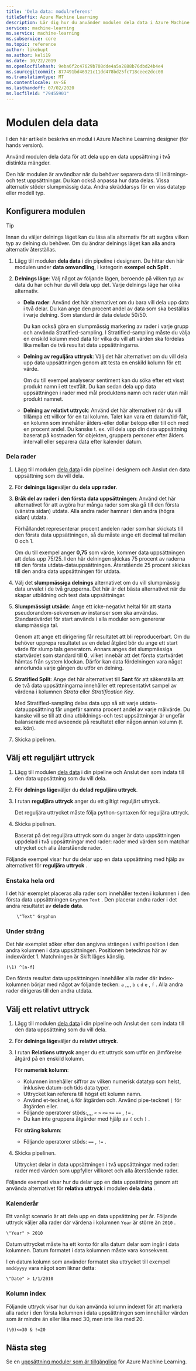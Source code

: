 ```yaml
---
title: 'Dela data: modulreferens'
titleSuffix: Azure Machine Learning
description: Lär dig hur du använder modulen dela data i Azure Machine Learning för att dela upp en data uppsättning i två distinkta mängder.
services: machine-learning
ms.service: machine-learning
ms.subservice: core
ms.topic: reference
author: likebupt
ms.author: keli19
ms.date: 10/22/2019
ms.openlocfilehash: 9eba6f2c47629b708dde4a5a2888b76dbd24b4e4
ms.sourcegitcommit: 877491bd46921c11dd478bd25fc718ceee2dcc08
ms.translationtype: MT
ms.contentlocale: sv-SE
ms.lasthandoff: 07/02/2020
ms.locfileid: "79455901"
---
```

# <a name="split-data-module"></a>Modulen dela data

I den här artikeln beskrivs en modul i Azure Machine Learning designer (för hands version).

Använd modulen dela data för att dela upp en data uppsättning i två distinkta mängder.

Den här modulen är användbar när du behöver separera data till inlärnings-och test uppsättningar. Du kan också anpassa hur data delas. Vissa alternativ stöder slumpmässig data. Andra skräddarsys för en viss datatyp eller modell typ.

## <a name="configure-the-module"></a>Konfigurera modulen

> [!TIP]
> Innan du väljer delnings läget kan du läsa alla alternativ för att avgöra vilken typ av delning du behöver.
> Om du ändrar delnings läget kan alla andra alternativ återställas.

1. Lägg till modulen **dela data** i din pipeline i designern. Du hittar den här modulen under **data omvandling**, i kategorin **exempel och Split** .

1. **Delnings läge**: Välj något av följande lägen, beroende på vilken typ av data du har och hur du vill dela upp det. Varje delnings läge har olika alternativ.

   - **Dela rader**: Använd det här alternativet om du bara vill dela upp data i två delar. Du kan ange den procent andel av data som ska beställas i varje delning. Som standard är data delade 50/50.

     Du kan också göra en slumpmässig markering av rader i varje grupp och använda Stratified-sampling. I Stratified-sampling måste du välja en enskild kolumn med data för vilka du vill att värden ska fördelas lika mellan de två resultat data uppsättningarna.  

   - **Delning av reguljära uttryck**: Välj det här alternativet om du vill dela upp data uppsättningen genom att testa en enskild kolumn för ett värde.

     Om du till exempel analyserar sentiment kan du söka efter ett visst produkt namn i ett textfält. Du kan sedan dela upp data uppsättningen i rader med mål produktens namn och rader utan mål produkt namnet.

   - **Delning av relativt uttryck**: Använd det här alternativet när du vill tillämpa ett villkor för en tal kolumn. Talet kan vara ett datum/tid-fält, en kolumn som innehåller ålders-eller dollar belopp eller till och med en procent andel. Du kanske t. ex. vill dela upp din data uppsättning baserat på kostnaden för objekten, gruppera personer efter ålders intervall eller separera data efter kalender datum.

### <a name="split-rows"></a>Dela rader

1. Lägg till modulen [dela data](./split-data.md) i din pipeline i designern och Anslut den data uppsättning som du vill dela.
  
1. För **delnings läge**väljer du **dela upp rader**. 

1. **Bråk del av rader i den första data uppsättningen**: Använd det här alternativet för att avgöra hur många rader som ska gå till den första (vänstra sidan) utdata. Alla andra rader hamnar i den andra (högra sidan) utdata.

   Förhållandet representerar procent andelen rader som har skickats till den första data uppsättningen, så du måste ange ett decimal tal mellan 0 och 1.
     
   Om du till exempel anger **0,75** som värde, kommer data uppsättningen att delas upp 75/25. I den här delningen skickas 75 procent av raderna till den första utdata-datauppsättningen. Återstående 25 procent skickas till den andra data uppsättningen för utdata.
  
1. Välj det **slumpmässiga delnings** alternativet om du vill slumpmässig data urvalet i de två grupperna. Det här är det bästa alternativet när du skapar utbildning och test data uppsättningar.

1. **Slumpmässigt utsäde**: Ange ett icke-negativt heltal för att starta pseudorandom-sekvensen av instanser som ska användas. Standardvärdet för start används i alla moduler som genererar slumpmässiga tal. 

   Genom att ange ett dirigering får resultatet att bli reproducerbart. Om du behöver upprepa resultatet av en delad åtgärd bör du ange ett start värde för slump tals generatorn. Annars anges det slumpmässiga startvärdet som standard till **0**, vilket innebär att det första startvärdet hämtas från system klockan. Därför kan data fördelningen vara något annorlunda varje gången du utför en delning. 

1. **Stratified Split**: Ange det här alternativet till **Sant** för att säkerställa att de två data uppsättningarna innehåller ett representativt sampel av värdena i kolumnen *Strata* eller *Stratification Key*. 

   Med Stratified-sampling delas data upp så att varje utdata-datauppsättning får ungefär samma procent andel av varje målvärde. Du kanske vill se till att dina utbildnings-och test uppsättningar är ungefär balanserade med avseende på resultatet eller någon annan kolumn (t. ex. kön).

1. Skicka pipelinen.


## <a name="select-a-regular-expression"></a>Välj ett reguljärt uttryck

1. Lägg till modulen [dela data](./split-data.md) i din pipeline och Anslut den som indata till den data uppsättning som du vill dela.  
  
1. För **delnings läge**väljer du **delad reguljära uttryck**.

1. I rutan **reguljära uttryck** anger du ett giltigt reguljärt uttryck. 
  
   Det reguljära uttrycket måste följa python-syntaxen för reguljära uttryck.

1. Skicka pipelinen.

   Baserat på det reguljära uttryck som du anger är data uppsättningen uppdelad i två uppsättningar med rader: rader med värden som matchar uttrycket och alla återstående rader. 

Följande exempel visar hur du delar upp en data uppsättning med hjälp av alternativet för **reguljära uttryck** . 

### <a name="single-whole-word"></a>Enstaka hela ord 

I det här exemplet placeras alla rader som innehåller texten i kolumnen i den första data uppsättningen `Gryphon` `Text` . Den placerar andra rader i det andra resultatet av **delade data**.

```text
    \"Text" Gryphon  
```

### <a name="substring"></a>Under sträng

Det här exemplet söker efter den angivna strängen i valfri position i den andra kolumnen i data uppsättningen. Positionen betecknas här av indexvärdet 1. Matchningen är Skift läges känslig.

```text
(\1) ^[a-f]
```

Den första resultat data uppsättningen innehåller alla rader där index-kolumnen börjar med något av följande tecken: `a` ,,,, `b` `c` `d` `e` , `f` . Alla andra rader dirigeras till den andra utdata.

## <a name="select-a-relative-expression"></a>Välj ett relativt uttryck

1. Lägg till modulen [dela data](./split-data.md) i din pipeline och Anslut den som indata till den data uppsättning som du vill dela.
  
1. För **delnings läge**väljer du **relativt uttryck**.
  
1. I rutan **Relations uttryck** anger du ett uttryck som utför en jämförelse åtgärd på en enskild kolumn.

   För **numerisk kolumn**:
   - Kolumnen innehåller siffror av vilken numerisk datatyp som helst, inklusive datum-och tids data typer.
   - Uttrycket kan referera till högst ett kolumn namn.
   - Använd et-tecknet, `&` för åtgärden och. Använd pipe-tecknet `|` för åtgärden eller.
   - Följande operatorer stöds:,,,, `<` `>` `<=` `>=` `==` , `!=` .
   - Du kan inte gruppera åtgärder med hjälp av `(` och `)` .
   
   För **sträng kolumn**:
   - Följande operatorer stöds: `==` , `!=` .

1. Skicka pipelinen.

   Uttrycket delar in data uppsättningen i två uppsättningar med rader: rader med värden som uppfyller villkoret och alla återstående rader.

Följande exempel visar hur du delar upp en data uppsättning genom att använda alternativet för **relativa uttryck** i modulen **dela data** .  

### <a name="calendar-year"></a>Kalenderår

Ett vanligt scenario är att dela upp en data uppsättning per år. Följande uttryck väljer alla rader där värdena i kolumnen `Year` är större än `2010` .

```text
\"Year" > 2010
```

Datum uttrycket måste ha ett konto för alla datum delar som ingår i data kolumnen. Datum formatet i data kolumnen måste vara konsekvent. 

I en datum kolumn som använder formatet ska uttrycket till exempel `mmddyyyy` vara något som liknar detta:

```text
\"Date" > 1/1/2010
```

### <a name="column-index"></a>Kolumn index

Följande uttryck visar hur du kan använda kolumn indexet för att markera alla rader i den första kolumnen i data uppsättningen som innehåller värden som är mindre än eller lika med 30, men inte lika med 20.

```text
(\0)<=30 & !=20
```


## <a name="next-steps"></a>Nästa steg

Se en [uppsättning moduler som är tillgängliga](module-reference.md) för Azure Machine Learning. 
